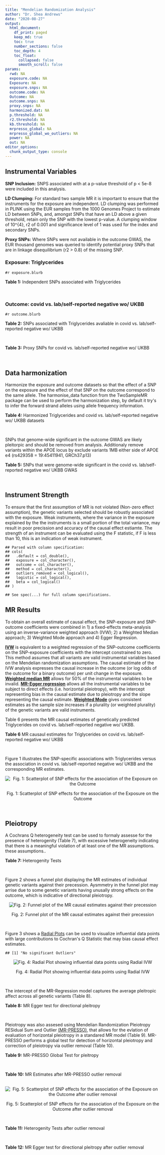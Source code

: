 ```yaml
---
title: "Mendelian Randomization Analysis"
author: "Dr. Shea Andrews"
date: "2020-08-27"
output:
  html_document:
    df_print: paged
    keep_md: true
    toc: true
    number_sections: false
    toc_depth: 4
    toc_float:
      collapsed: false
      smooth_scroll: false
params:
  rwd: NA
  exposure.code: NA
  Exposure: NA
  exposure.snps: NA
  outcome.code: NA
  Outcome: NA
  outcome.snps: NA
  proxy.snps: NA
  harmonized.dat: NA
  p.threshold: NA
  r2.threshold: NA
  kb.threshold: NA
  mrpresso_global: NA
  mrpresso_global_wo_outliers: NA
  power: NA
  out: NA
editor_options:
  chunk_output_type: console
---
```







## Instrumental Variables
**SNP Inclusion:** SNPS associated with at a p-value threshold of p < 5e-8 were included in this analysis.
<br>

**LD Clumping:** For standard two sample MR it is important to ensure that the instruments for the exposure are independent. LD clumping was performed in PLINK using the EUR samples from the 1000 Genomes Project to estimate LD between SNPs, and, amongst SNPs that have an LD above a given threshold, retain only the SNP with the lowest p-value. A clumping window of 10^{4}, r2 of 0.001 and significance level of 1 was used for the index and secondary SNPs.
<br>

**Proxy SNPs:** Where SNPs were not available in the outcome GWAS, the EUR thousand genomes was queried to identify potential proxy SNPs that are in linkage disequilibrium (r2 > 0.8) of the missing SNP.
<br>

### Exposure: Triglycerides
`#r exposure.blurb`
<br>

**Table 1:** Independent SNPs associated with Triglycerides
<div data-pagedtable="false">
  <script data-pagedtable-source type="application/json">
{"columns":[{"label":["SNP"],"name":[1],"type":["chr"],"align":["left"]},{"label":["CHROM"],"name":[2],"type":["dbl"],"align":["right"]},{"label":["POS"],"name":[3],"type":["dbl"],"align":["right"]},{"label":["REF"],"name":[4],"type":["chr"],"align":["left"]},{"label":["ALT"],"name":[5],"type":["chr"],"align":["left"]},{"label":["AF"],"name":[6],"type":["dbl"],"align":["right"]},{"label":["BETA"],"name":[7],"type":["dbl"],"align":["right"]},{"label":["SE"],"name":[8],"type":["dbl"],"align":["right"]},{"label":["Z"],"name":[9],"type":["dbl"],"align":["right"]},{"label":["P"],"name":[10],"type":["dbl"],"align":["right"]},{"label":["N"],"name":[11],"type":["dbl"],"align":["right"]},{"label":["TRAIT"],"name":[12],"type":["chr"],"align":["left"]}],"data":[{"1":"rs12748152","2":"1","3":"27138393","4":"C","5":"T","6":"0.0683714","7":"0.0372","8":"0.0059","9":"6.305085","10":"1.100e-09","11":"177761.5","12":"Triglycerides"},{"1":"rs17513135","2":"1","3":"40035686","4":"C","5":"T","6":"0.2500000","7":"0.0220","8":"0.0039","9":"5.641026","10":"1.633e-08","11":"174742.0","12":"Triglycerides"},{"1":"rs4587594","2":"1","3":"63133930","4":"G","5":"A","6":"0.3032340","7":"-0.0694","8":"0.0035","9":"-19.828600","10":"3.503e-82","11":"177772.0","12":"Triglycerides"},{"1":"rs1321257","2":"1","3":"230305312","4":"G","5":"A","6":"0.6400070","7":"-0.0402","8":"0.0034","9":"-11.823500","10":"5.986e-31","11":"177757.9","12":"Triglycerides"},{"1":"rs676210","2":"2","3":"21231524","4":"G","5":"A","6":"0.2314110","7":"-0.0733","8":"0.0039","9":"-18.794900","10":"3.284e-71","11":"177782.0","12":"Triglycerides"},{"1":"rs1260326","2":"2","3":"27730940","4":"T","5":"C","6":"0.6136610","7":"-0.1148","8":"0.0034","9":"-33.764700","10":"2.290e-239","11":"177765.0","12":"Triglycerides"},{"1":"rs13389219","2":"2","3":"165528876","4":"C","5":"T","6":"0.4034550","7":"-0.0271","8":"0.0034","9":"-7.970590","10":"2.598e-15","11":"177782.9","12":"Triglycerides"},{"1":"rs2972146","2":"2","3":"227100698","4":"G","5":"T","6":"0.6309740","7":"0.0281","8":"0.0034","9":"8.264706","10":"2.974e-15","11":"174703.9","12":"Triglycerides"},{"1":"rs10440120","2":"3","3":"12486964","4":"C","5":"A","6":"0.1655080","7":"-0.0306","8":"0.0044","9":"-6.954550","10":"5.343e-11","11":"174886.1","12":"Triglycerides"},{"1":"rs645040","2":"3","3":"135926622","4":"G","5":"T","6":"0.8208850","7":"0.0293","8":"0.0040","9":"7.325000","10":"1.830e-12","11":"177779.0","12":"Triglycerides"},{"1":"rs6831256","2":"4","3":"3473139","4":"A","5":"G","6":"0.3971880","7":"0.0258","8":"0.0035","9":"7.371429","10":"1.602e-12","11":"177494.9","12":"Triglycerides"},{"1":"rs442177","2":"4","3":"88030261","4":"G","5":"T","6":"0.5364790","7":"0.0309","8":"0.0033","9":"9.363636","10":"1.316e-18","11":"177798.0","12":"Triglycerides"},{"1":"rs9686661","2":"5","3":"55861786","4":"C","5":"T","6":"0.1487860","7":"0.0379","8":"0.0044","9":"8.613636","10":"2.541e-16","11":"177050.0","12":"Triglycerides"},{"1":"rs6882076","2":"5","3":"156390297","4":"T","5":"C","6":"0.6327160","7":"0.0286","8":"0.0035","9":"8.171429","10":"1.513e-15","11":"177778.0","12":"Triglycerides"},{"1":"rs2239520","2":"6","3":"31088922","4":"G","5":"A","6":"0.3906190","7":"-0.0236","8":"0.0037","9":"-6.378380","10":"4.144e-10","11":"151047.0","12":"Triglycerides"},{"1":"rs2247056","2":"6","3":"31265490","4":"T","5":"C","6":"0.7218780","7":"0.0378","8":"0.0039","9":"9.692308","10":"3.861e-21","11":"174062.0","12":"Triglycerides"},{"1":"rs998584","2":"6","3":"43757896","4":"C","5":"A","6":"0.4905450","7":"0.0293","8":"0.0037","9":"7.918919","10":"3.424e-15","11":"174573.0","12":"Triglycerides"},{"1":"rs719726","2":"6","3":"127414801","4":"C","5":"T","6":"0.5999630","7":"0.0199","8":"0.0035","9":"5.685714","10":"2.486e-08","11":"168319.0","12":"Triglycerides"},{"1":"rs634869","2":"6","3":"139831757","4":"T","5":"C","6":"0.5747460","7":"-0.0272","8":"0.0033","9":"-8.242420","10":"1.776e-14","11":"177755.0","12":"Triglycerides"},{"1":"rs2665357","2":"6","3":"160848167","4":"A","5":"C","6":"0.5193360","7":"0.0212","8":"0.0033","9":"6.424242","10":"8.327e-10","11":"172850.0","12":"Triglycerides"},{"1":"rs4719841","2":"7","3":"25997536","4":"A","5":"G","6":"0.4108890","7":"0.0232","8":"0.0034","9":"6.823529","10":"8.864e-11","11":"177774.9","12":"Triglycerides"},{"1":"rs11974409","2":"7","3":"72989390","4":"A","5":"G","6":"0.1816990","7":"-0.0899","8":"0.0042","9":"-21.404800","10":"1.360e-100","11":"177786.0","12":"Triglycerides"},{"1":"rs38855","2":"7","3":"116358044","4":"A","5":"G","6":"0.4712940","7":"-0.0187","8":"0.0033","9":"-5.666670","10":"2.109e-08","11":"177825.0","12":"Triglycerides"},{"1":"rs287621","2":"7","3":"130435181","4":"T","5":"C","6":"0.7140010","7":"-0.0222","8":"0.0037","9":"-6.000000","10":"7.671e-09","11":"177813.0","12":"Triglycerides"},{"1":"rs6995541","2":"8","3":"10671260","4":"A","5":"G","6":"0.2336240","7":"0.0265","8":"0.0037","9":"7.162162","10":"1.343e-12","11":"177486.0","12":"Triglycerides"},{"1":"rs12676857","2":"8","3":"18266572","4":"T","5":"C","6":"0.1436090","7":"0.0332","8":"0.0046","9":"7.217391","10":"7.291e-12","11":"177732.0","12":"Triglycerides"},{"1":"rs12678919","2":"8","3":"19844222","4":"A","5":"G","6":"0.0681239","7":"-0.1702","8":"0.0056","9":"-30.392900","10":"1.820e-199","11":"177749.9","12":"Triglycerides"},{"1":"rs4738684","2":"8","3":"59393273","4":"A","5":"G","6":"0.6075010","7":"-0.0205","8":"0.0035","9":"-5.857140","10":"8.819e-09","11":"177790.0","12":"Triglycerides"},{"1":"rs2954022","2":"8","3":"126482621","4":"C","5":"A","6":"0.5114630","7":"-0.0780","8":"0.0033","9":"-23.636400","10":"2.230e-113","11":"177750.0","12":"Triglycerides"},{"1":"rs1832007","2":"10","3":"5254847","4":"A","5":"G","6":"0.1247280","7":"-0.0327","8":"0.0047","9":"-6.957450","10":"1.718e-12","11":"177504.0","12":"Triglycerides"},{"1":"rs10761762","2":"10","3":"65184717","4":"T","5":"C","6":"0.4990900","7":"-0.0270","8":"0.0033","9":"-8.181820","10":"1.061e-17","11":"177823.0","12":"Triglycerides"},{"1":"rs2068888","2":"10","3":"94839642","4":"G","5":"A","6":"0.4735120","7":"-0.0241","8":"0.0034","9":"-7.088240","10":"1.682e-11","11":"177712.0","12":"Triglycerides"},{"1":"rs2250802","2":"10","3":"113921354","4":"G","5":"A","6":"0.7334790","7":"0.0230","8":"0.0037","9":"6.216216","10":"1.210e-10","11":"174733.9","12":"Triglycerides"},{"1":"rs10501321","2":"11","3":"47294626","4":"T","5":"C","6":"0.3212210","7":"-0.0216","8":"0.0035","9":"-6.171430","10":"1.412e-08","11":"177680.0","12":"Triglycerides"},{"1":"rs174535","2":"11","3":"61551356","4":"T","5":"C","6":"0.3609590","7":"0.0470","8":"0.0034","9":"13.823529","10":"1.733e-41","11":"177772.9","12":"Triglycerides"},{"1":"rs11820504","2":"11","3":"116529442","4":"T","5":"C","6":"0.1807930","7":"0.0604","8":"0.0044","9":"13.727273","10":"1.095e-39","11":"172813.0","12":"Triglycerides"},{"1":"rs10790162","2":"11","3":"116639104","4":"A","5":"G","6":"0.9306210","7":"-0.2305","8":"0.0065","9":"-35.461500","10":"1.100e-249","11":"177771.1","12":"Triglycerides"},{"1":"rs11613352","2":"12","3":"57792580","4":"C","5":"T","6":"0.2251730","7":"-0.0280","8":"0.0039","9":"-7.179490","10":"9.397e-14","11":"177799.0","12":"Triglycerides"},{"1":"rs11057408","2":"12","3":"124464836","4":"G","5":"T","6":"0.3253360","7":"-0.0258","8":"0.0035","9":"-7.371430","10":"2.049e-12","11":"174454.0","12":"Triglycerides"},{"1":"rs16948098","2":"15","3":"44219607","4":"G","5":"A","6":"0.0370102","7":"0.0800","8":"0.0089","9":"8.988764","10":"4.838e-17","11":"163328.2","12":"Triglycerides"},{"1":"rs2043085","2":"15","3":"58680954","4":"T","5":"C","6":"0.6610970","7":"-0.0327","8":"0.0034","9":"-9.617650","10":"7.809e-20","11":"176147.0","12":"Triglycerides"},{"1":"rs588136","2":"15","3":"58730498","4":"C","5":"T","6":"0.7867110","7":"-0.0495","8":"0.0041","9":"-12.073200","10":"3.365e-30","11":"176173.0","12":"Triglycerides"},{"1":"rs3198697","2":"16","3":"15129940","4":"C","5":"T","6":"0.3839030","7":"-0.0198","8":"0.0034","9":"-5.823530","10":"2.207e-08","11":"175934.1","12":"Triglycerides"},{"1":"rs749671","2":"16","3":"31088347","4":"G","5":"A","6":"0.3477070","7":"-0.0211","8":"0.0034","9":"-6.205880","10":"6.106e-10","11":"176205.1","12":"Triglycerides"},{"1":"rs1800775","2":"16","3":"56995236","4":"C","5":"A","6":"0.5121820","7":"-0.0396","8":"0.0035","9":"-11.314300","10":"1.332e-26","11":"172715.0","12":"Triglycerides"},{"1":"rs8077889","2":"17","3":"41878166","4":"A","5":"C","6":"0.1884530","7":"0.0252","8":"0.0042","9":"6.000000","10":"9.879e-09","11":"176194.0","12":"Triglycerides"},{"1":"rs7248104","2":"19","3":"7224431","4":"G","5":"A","6":"0.4124030","7":"-0.0222","8":"0.0034","9":"-6.529410","10":"5.045e-10","11":"176083.0","12":"Triglycerides"},{"1":"rs10401969","2":"19","3":"19407718","4":"T","5":"C","6":"0.0710134","7":"-0.1210","8":"0.0065","9":"-18.615400","10":"9.702e-70","11":"176172.7","12":"Triglycerides"},{"1":"rs731839","2":"19","3":"33899065","4":"G","5":"A","6":"0.6709000","7":"-0.0224","8":"0.0036","9":"-6.222220","10":"2.651e-09","11":"176161.1","12":"Triglycerides"},{"1":"rs439401","2":"19","3":"45414451","4":"T","5":"C","6":"0.6390100","7":"0.0659","8":"0.0038","9":"17.342105","10":"1.423e-66","11":"152584.0","12":"Triglycerides"},{"1":"rs3760627","2":"19","3":"45457180","4":"T","5":"C","6":"0.4941460","7":"0.0189","8":"0.0034","9":"5.558824","10":"5.293e-09","11":"176200.9","12":"Triglycerides"},{"1":"rs6029143","2":"20","3":"39118662","4":"C","5":"T","6":"0.0446137","7":"-0.0388","8":"0.0071","9":"-5.464790","10":"4.933e-08","11":"176256.9","12":"Triglycerides"},{"1":"rs4810479","2":"20","3":"44545048","4":"C","5":"T","6":"0.7471790","7":"-0.0474","8":"0.0038","9":"-12.473700","10":"2.067e-34","11":"176191.9","12":"Triglycerides"},{"1":"rs3761445","2":"22","3":"38595411","4":"G","5":"A","6":"0.6132420","7":"0.0232","8":"0.0034","9":"6.823529","10":"8.062e-12","11":"175846.1","12":"Triglycerides"}],"options":{"columns":{"min":{},"max":[10]},"rows":{"min":[10],"max":[10]},"pages":{}}}
  </script>
</div>
<br>

### Outcome: covid vs. lab/self-reported negative wo/ UKBB
`#r outcome.blurb`
<br>

**Table 2:** SNPs associated with Triglycerides avaliable in covid vs. lab/self-reported negative wo/ UKBB
<div data-pagedtable="false">
  <script data-pagedtable-source type="application/json">
{"columns":[{"label":["SNP"],"name":[1],"type":["chr"],"align":["left"]},{"label":["CHROM"],"name":[2],"type":["dbl"],"align":["right"]},{"label":["POS"],"name":[3],"type":["dbl"],"align":["right"]},{"label":["REF"],"name":[4],"type":["chr"],"align":["left"]},{"label":["ALT"],"name":[5],"type":["chr"],"align":["left"]},{"label":["AF"],"name":[6],"type":["dbl"],"align":["right"]},{"label":["BETA"],"name":[7],"type":["dbl"],"align":["right"]},{"label":["SE"],"name":[8],"type":["dbl"],"align":["right"]},{"label":["Z"],"name":[9],"type":["dbl"],"align":["right"]},{"label":["P"],"name":[10],"type":["dbl"],"align":["right"]},{"label":["N"],"name":[11],"type":["dbl"],"align":["right"]},{"label":["TRAIT"],"name":[12],"type":["chr"],"align":["left"]}],"data":[{"1":"rs12748152","2":"1","3":"27138393","4":"C","5":"T","6":"0.0683714","7":"0.0767640","8":"0.067279","9":"1.14098010","10":"0.25390","11":"6","12":"covid_vs._lab/self-reported_negative__woUKBB"},{"1":"rs17513135","2":"1","3":"40035686","4":"C","5":"T","6":"0.2500000","7":"0.0078308","8":"0.097785","9":"0.08008181","10":"0.93620","11":"4","12":"covid_vs._lab/self-reported_negative__woUKBB"},{"1":"rs4587594","2":"1","3":"63133930","4":"G","5":"A","6":"0.3032340","7":"-0.0667240","8":"0.044773","9":"-1.49027316","10":"0.13620","11":"6","12":"covid_vs._lab/self-reported_negative__woUKBB"},{"1":"rs1321257","2":"1","3":"230305312","4":"G","5":"A","6":"0.6400070","7":"-0.0474740","8":"0.042978","9":"-1.10461166","10":"0.26930","11":"6","12":"covid_vs._lab/self-reported_negative__woUKBB"},{"1":"rs676210","2":"2","3":"21231524","4":"G","5":"A","6":"0.2314110","7":"0.0341300","8":"0.048535","9":"0.70320387","10":"0.48190","11":"6","12":"covid_vs._lab/self-reported_negative__woUKBB"},{"1":"rs1260326","2":"2","3":"27730940","4":"T","5":"C","6":"0.6136610","7":"-0.0698630","8":"0.043797","9":"-1.59515492","10":"0.11070","11":"6","12":"covid_vs._lab/self-reported_negative__woUKBB"},{"1":"rs13389219","2":"2","3":"165528876","4":"C","5":"T","6":"0.4034550","7":"-0.0276720","8":"0.042690","9":"-0.64820801","10":"0.51690","11":"6","12":"covid_vs._lab/self-reported_negative__woUKBB"},{"1":"rs2972146","2":"2","3":"227100698","4":"G","5":"T","6":"0.6309740","7":"0.0668900","8":"0.043787","9":"1.52762235","10":"0.12660","11":"6","12":"covid_vs._lab/self-reported_negative__woUKBB"},{"1":"rs10440120","2":"3","3":"12486964","4":"C","5":"A","6":"0.1655080","7":"0.0762890","8":"0.059532","9":"1.28147887","10":"0.20000","11":"5","12":"covid_vs._lab/self-reported_negative__woUKBB"},{"1":"rs645040","2":"3","3":"135926622","4":"G","5":"T","6":"0.8208850","7":"0.0066746","8":"0.050485","9":"0.13220957","10":"0.89480","11":"6","12":"covid_vs._lab/self-reported_negative__woUKBB"},{"1":"rs6831256","2":"4","3":"3473139","4":"A","5":"G","6":"0.3971880","7":"-0.0407030","8":"0.042926","9":"-0.94821320","10":"0.34300","11":"6","12":"covid_vs._lab/self-reported_negative__woUKBB"},{"1":"rs442177","2":"4","3":"88030261","4":"G","5":"T","6":"0.5364790","7":"0.0226330","8":"0.042063","9":"0.53807384","10":"0.59050","11":"6","12":"covid_vs._lab/self-reported_negative__woUKBB"},{"1":"rs9686661","2":"5","3":"55861786","4":"C","5":"T","6":"0.1487860","7":"-0.0409710","8":"0.054389","9":"-0.75329570","10":"0.45130","11":"6","12":"covid_vs._lab/self-reported_negative__woUKBB"},{"1":"rs6882076","2":"5","3":"156390297","4":"T","5":"C","6":"0.6327160","7":"0.0424640","8":"0.043999","9":"0.96511284","10":"0.33450","11":"6","12":"covid_vs._lab/self-reported_negative__woUKBB"},{"1":"rs2239520","2":"6","3":"31088922","4":"G","5":"A","6":"0.3906190","7":"-0.0329420","8":"0.043781","9":"-0.75242685","10":"0.45180","11":"6","12":"covid_vs._lab/self-reported_negative__woUKBB"},{"1":"rs2247056","2":"6","3":"31265490","4":"T","5":"C","6":"0.7218780","7":"0.0316230","8":"0.048802","9":"0.64798574","10":"0.51700","11":"6","12":"covid_vs._lab/self-reported_negative__woUKBB"},{"1":"rs998584","2":"6","3":"43757896","4":"C","5":"A","6":"0.4905450","7":"-0.0047607","8":"0.042077","9":"-0.11314257","10":"0.90990","11":"6","12":"covid_vs._lab/self-reported_negative__woUKBB"},{"1":"rs719726","2":"6","3":"127414801","4":"C","5":"T","6":"0.5999630","7":"0.0043266","8":"0.043213","9":"0.10012265","10":"0.92020","11":"6","12":"covid_vs._lab/self-reported_negative__woUKBB"},{"1":"rs634869","2":"6","3":"139831757","4":"T","5":"C","6":"0.5747460","7":"-0.0056514","8":"0.046109","9":"-0.12256609","10":"0.90250","11":"4","12":"covid_vs._lab/self-reported_negative__woUKBB"},{"1":"rs2665357","2":"6","3":"160848167","4":"A","5":"C","6":"0.5193360","7":"-0.0203270","8":"0.042059","9":"-0.48329727","10":"0.62890","11":"6","12":"covid_vs._lab/self-reported_negative__woUKBB"},{"1":"rs4719841","2":"7","3":"25997536","4":"A","5":"G","6":"0.4108890","7":"-0.0023085","8":"0.043054","9":"-0.05361871","10":"0.95720","11":"6","12":"covid_vs._lab/self-reported_negative__woUKBB"},{"1":"rs11974409","2":"7","3":"72989390","4":"A","5":"G","6":"0.1816990","7":"-0.0506180","8":"0.054250","9":"-0.93305069","10":"0.35080","11":"6","12":"covid_vs._lab/self-reported_negative__woUKBB"},{"1":"rs38855","2":"7","3":"116358044","4":"A","5":"G","6":"0.4712940","7":"-0.0691370","8":"0.045706","9":"-1.51264604","10":"0.13040","11":"4","12":"covid_vs._lab/self-reported_negative__woUKBB"},{"1":"rs287621","2":"7","3":"130435181","4":"T","5":"C","6":"0.7140010","7":"-0.0718780","8":"0.049519","9":"-1.45152366","10":"0.14660","11":"6","12":"covid_vs._lab/self-reported_negative__woUKBB"},{"1":"rs6995541","2":"8","3":"10671260","4":"A","5":"G","6":"0.2336240","7":"-0.0600870","8":"0.047807","9":"-1.25686615","10":"0.20880","11":"5","12":"covid_vs._lab/self-reported_negative__woUKBB"},{"1":"rs12676857","2":"8","3":"18266572","4":"T","5":"C","6":"0.1436090","7":"0.0198450","8":"0.060925","9":"0.32572835","10":"0.74460","11":"6","12":"covid_vs._lab/self-reported_negative__woUKBB"},{"1":"rs12678919","2":"8","3":"19844222","4":"A","5":"G","6":"0.0681239","7":"0.1149500","8":"0.075539","9":"1.52173050","10":"0.12810","11":"5","12":"covid_vs._lab/self-reported_negative__woUKBB"},{"1":"rs4738684","2":"8","3":"59393273","4":"A","5":"G","6":"0.6075010","7":"0.0200050","8":"0.114040","9":"0.17542090","10":"0.86070","11":"2","12":"covid_vs._lab/self-reported_negative__woUKBB"},{"1":"rs2954022","2":"8","3":"126482621","4":"C","5":"A","6":"0.5114630","7":"0.1308400","8":"0.085418","9":"1.53176146","10":"0.12560","11":"4","12":"covid_vs._lab/self-reported_negative__woUKBB"},{"1":"rs1832007","2":"10","3":"5254847","4":"A","5":"G","6":"0.1247280","7":"0.0142420","8":"0.055990","9":"0.25436685","10":"0.79920","11":"6","12":"covid_vs._lab/self-reported_negative__woUKBB"},{"1":"rs10761762","2":"10","3":"65184717","4":"T","5":"C","6":"0.4990900","7":"0.0789560","8":"0.042086","9":"1.87606330","10":"0.06065","11":"6","12":"covid_vs._lab/self-reported_negative__woUKBB"},{"1":"rs2068888","2":"10","3":"94839642","4":"G","5":"A","6":"0.4735120","7":"0.0255310","8":"0.045081","9":"0.56633615","10":"0.57120","11":"5","12":"covid_vs._lab/self-reported_negative__woUKBB"},{"1":"rs2250802","2":"10","3":"113921354","4":"G","5":"A","6":"0.7334790","7":"0.0483690","8":"0.083799","9":"0.57720259","10":"0.56380","11":"5","12":"covid_vs._lab/self-reported_negative__woUKBB"},{"1":"rs10501321","2":"11","3":"47294626","4":"T","5":"C","6":"0.3212210","7":"-0.0402790","8":"0.044035","9":"-0.91470421","10":"0.36030","11":"6","12":"covid_vs._lab/self-reported_negative__woUKBB"},{"1":"rs174535","2":"11","3":"61551356","4":"T","5":"C","6":"0.3609590","7":"0.0781390","8":"0.044094","9":"1.77210051","10":"0.07638","11":"6","12":"covid_vs._lab/self-reported_negative__woUKBB"},{"1":"rs11820504","2":"11","3":"116529442","4":"T","5":"C","6":"0.1807930","7":"-0.0165040","8":"0.056528","9":"-0.29196151","10":"0.77030","11":"6","12":"covid_vs._lab/self-reported_negative__woUKBB"},{"1":"rs10790162","2":"11","3":"116639104","4":"A","5":"G","6":"0.9306210","7":"-0.0282860","8":"0.078081","9":"-0.36226483","10":"0.71720","11":"6","12":"covid_vs._lab/self-reported_negative__woUKBB"},{"1":"rs11613352","2":"12","3":"57792580","4":"C","5":"T","6":"0.2251730","7":"-0.0181460","8":"0.046861","9":"-0.38723032","10":"0.69860","11":"6","12":"covid_vs._lab/self-reported_negative__woUKBB"},{"1":"rs11057408","2":"12","3":"124464836","4":"G","5":"T","6":"0.3253360","7":"-0.0826380","8":"0.045509","9":"-1.81586060","10":"0.06939","11":"6","12":"covid_vs._lab/self-reported_negative__woUKBB"},{"1":"rs16948098","2":"15","3":"44219607","4":"G","5":"A","6":"0.0370102","7":"0.0929420","8":"0.105610","9":"0.88004924","10":"0.37890","11":"6","12":"covid_vs._lab/self-reported_negative__woUKBB"},{"1":"rs2043085","2":"15","3":"58680954","4":"T","5":"C","6":"0.6610970","7":"0.0037642","8":"0.042671","9":"0.08821448","10":"0.92970","11":"6","12":"covid_vs._lab/self-reported_negative__woUKBB"},{"1":"rs588136","2":"15","3":"58730498","4":"C","5":"T","6":"0.7867110","7":"-0.0484190","8":"0.052636","9":"-0.91988373","10":"0.35760","11":"6","12":"covid_vs._lab/self-reported_negative__woUKBB"},{"1":"rs3198697","2":"16","3":"15129940","4":"C","5":"T","6":"0.3839030","7":"-0.0607370","8":"0.042211","9":"-1.43889034","10":"0.15020","11":"6","12":"covid_vs._lab/self-reported_negative__woUKBB"},{"1":"rs749671","2":"16","3":"31088347","4":"G","5":"A","6":"0.3477070","7":"0.0511260","8":"0.043481","9":"1.17582392","10":"0.23970","11":"6","12":"covid_vs._lab/self-reported_negative__woUKBB"},{"1":"rs1800775","2":"16","3":"56995236","4":"C","5":"A","6":"0.5121820","7":"-0.0495390","8":"0.041908","9":"-1.18208934","10":"0.23720","11":"6","12":"covid_vs._lab/self-reported_negative__woUKBB"},{"1":"rs8077889","2":"17","3":"41878166","4":"A","5":"C","6":"0.1884530","7":"0.0430260","8":"0.054197","9":"0.79388158","10":"0.42730","11":"6","12":"covid_vs._lab/self-reported_negative__woUKBB"},{"1":"rs7248104","2":"19","3":"7224431","4":"G","5":"A","6":"0.4124030","7":"0.0725530","8":"0.075552","9":"0.96030548","10":"0.33690","11":"5","12":"covid_vs._lab/self-reported_negative__woUKBB"},{"1":"rs10401969","2":"19","3":"19407718","4":"T","5":"C","6":"0.0710134","7":"-0.0662530","8":"0.078943","9":"-0.83925111","10":"0.40130","11":"6","12":"covid_vs._lab/self-reported_negative__woUKBB"},{"1":"rs731839","2":"19","3":"33899065","4":"G","5":"A","6":"0.6709000","7":"-0.0280360","8":"0.044841","9":"-0.62523137","10":"0.53180","11":"6","12":"covid_vs._lab/self-reported_negative__woUKBB"},{"1":"rs439401","2":"19","3":"45414451","4":"T","5":"C","6":"0.6390100","7":"0.0737750","8":"0.043175","9":"1.70874349","10":"0.08750","11":"6","12":"covid_vs._lab/self-reported_negative__woUKBB"},{"1":"rs3760627","2":"19","3":"45457180","4":"T","5":"C","6":"0.4941460","7":"-0.0464250","8":"0.043288","9":"-1.07246812","10":"0.28350","11":"5","12":"covid_vs._lab/self-reported_negative__woUKBB"},{"1":"rs6029143","2":"20","3":"39118662","4":"C","5":"T","6":"0.0446137","7":"-0.0736340","8":"0.084944","9":"-0.86685346","10":"0.38600","11":"5","12":"covid_vs._lab/self-reported_negative__woUKBB"},{"1":"rs4810479","2":"20","3":"44545048","4":"C","5":"T","6":"0.7471790","7":"0.0910760","8":"0.047470","9":"1.91860122","10":"0.05504","11":"6","12":"covid_vs._lab/self-reported_negative__woUKBB"},{"1":"rs3761445","2":"22","3":"38595411","4":"G","5":"A","6":"0.6132420","7":"0.0212760","8":"0.043270","9":"0.49170326","10":"0.62290","11":"6","12":"covid_vs._lab/self-reported_negative__woUKBB"}],"options":{"columns":{"min":{},"max":[10]},"rows":{"min":[10],"max":[10]},"pages":{}}}
  </script>
</div>
<br>

**Table 3:** Proxy SNPs for covid vs. lab/self-reported negative wo/ UKBB
<div data-pagedtable="false">
  <script data-pagedtable-source type="application/json">
{"columns":[{"label":["proxy.outcome"],"name":[1],"type":["lgl"],"align":["right"]},{"label":["target_snp"],"name":[2],"type":["lgl"],"align":["right"]},{"label":["proxy_snp"],"name":[3],"type":["lgl"],"align":["right"]},{"label":["ld.r2"],"name":[4],"type":["lgl"],"align":["right"]},{"label":["Dprime"],"name":[5],"type":["lgl"],"align":["right"]},{"label":["ref.proxy"],"name":[6],"type":["lgl"],"align":["right"]},{"label":["alt.proxy"],"name":[7],"type":["lgl"],"align":["right"]},{"label":["CHROM"],"name":[8],"type":["lgl"],"align":["right"]},{"label":["POS"],"name":[9],"type":["lgl"],"align":["right"]},{"label":["ALT.proxy"],"name":[10],"type":["lgl"],"align":["right"]},{"label":["REF.proxy"],"name":[11],"type":["lgl"],"align":["right"]},{"label":["AF"],"name":[12],"type":["lgl"],"align":["right"]},{"label":["BETA"],"name":[13],"type":["lgl"],"align":["right"]},{"label":["SE"],"name":[14],"type":["lgl"],"align":["right"]},{"label":["P"],"name":[15],"type":["lgl"],"align":["right"]},{"label":["N"],"name":[16],"type":["lgl"],"align":["right"]},{"label":["ref"],"name":[17],"type":["lgl"],"align":["right"]},{"label":["alt"],"name":[18],"type":["lgl"],"align":["right"]},{"label":["ALT"],"name":[19],"type":["lgl"],"align":["right"]},{"label":["REF"],"name":[20],"type":["lgl"],"align":["right"]},{"label":["PHASE"],"name":[21],"type":["lgl"],"align":["right"]}],"data":[{"1":"NA","2":"NA","3":"NA","4":"NA","5":"NA","6":"NA","7":"NA","8":"NA","9":"NA","10":"NA","11":"NA","12":"NA","13":"NA","14":"NA","15":"NA","16":"NA","17":"NA","18":"NA","19":"NA","20":"NA","21":"NA"}],"options":{"columns":{"min":{},"max":[10]},"rows":{"min":[10],"max":[10]},"pages":{}}}
  </script>
</div>
<br>

## Data harmonization
Harmonize the exposure and outcome datasets so that the effect of a SNP on the exposure and the effect of that SNP on the outcome correspond to the same allele. The harmonise_data function from the TwoSampleMR package can be used to perform the harmonization step, by default it try's to infer the forward strand alleles using allele frequency information.
<br>

**Table 4:** Harmonized Triglycerides and covid vs. lab/self-reported negative wo/ UKBB datasets
<div data-pagedtable="false">
  <script data-pagedtable-source type="application/json">
{"columns":[{"label":["SNP"],"name":[1],"type":["chr"],"align":["left"]},{"label":["effect_allele.exposure"],"name":[2],"type":["chr"],"align":["left"]},{"label":["other_allele.exposure"],"name":[3],"type":["chr"],"align":["left"]},{"label":["effect_allele.outcome"],"name":[4],"type":["chr"],"align":["left"]},{"label":["other_allele.outcome"],"name":[5],"type":["chr"],"align":["left"]},{"label":["beta.exposure"],"name":[6],"type":["dbl"],"align":["right"]},{"label":["beta.outcome"],"name":[7],"type":["dbl"],"align":["right"]},{"label":["eaf.exposure"],"name":[8],"type":["dbl"],"align":["right"]},{"label":["eaf.outcome"],"name":[9],"type":["dbl"],"align":["right"]},{"label":["remove"],"name":[10],"type":["lgl"],"align":["right"]},{"label":["palindromic"],"name":[11],"type":["lgl"],"align":["right"]},{"label":["ambiguous"],"name":[12],"type":["lgl"],"align":["right"]},{"label":["id.outcome"],"name":[13],"type":["chr"],"align":["left"]},{"label":["chr.outcome"],"name":[14],"type":["dbl"],"align":["right"]},{"label":["pos.outcome"],"name":[15],"type":["dbl"],"align":["right"]},{"label":["se.outcome"],"name":[16],"type":["dbl"],"align":["right"]},{"label":["z.outcome"],"name":[17],"type":["dbl"],"align":["right"]},{"label":["pval.outcome"],"name":[18],"type":["dbl"],"align":["right"]},{"label":["samplesize.outcome"],"name":[19],"type":["dbl"],"align":["right"]},{"label":["outcome"],"name":[20],"type":["chr"],"align":["left"]},{"label":["mr_keep.outcome"],"name":[21],"type":["lgl"],"align":["right"]},{"label":["pval_origin.outcome"],"name":[22],"type":["chr"],"align":["left"]},{"label":["chr.exposure"],"name":[23],"type":["dbl"],"align":["right"]},{"label":["pos.exposure"],"name":[24],"type":["dbl"],"align":["right"]},{"label":["se.exposure"],"name":[25],"type":["dbl"],"align":["right"]},{"label":["z.exposure"],"name":[26],"type":["dbl"],"align":["right"]},{"label":["pval.exposure"],"name":[27],"type":["dbl"],"align":["right"]},{"label":["samplesize.exposure"],"name":[28],"type":["dbl"],"align":["right"]},{"label":["exposure"],"name":[29],"type":["chr"],"align":["left"]},{"label":["mr_keep.exposure"],"name":[30],"type":["lgl"],"align":["right"]},{"label":["pval_origin.exposure"],"name":[31],"type":["chr"],"align":["left"]},{"label":["id.exposure"],"name":[32],"type":["chr"],"align":["left"]},{"label":["action"],"name":[33],"type":["dbl"],"align":["right"]},{"label":["mr_keep"],"name":[34],"type":["lgl"],"align":["right"]},{"label":["pt"],"name":[35],"type":["dbl"],"align":["right"]},{"label":["pleitropy_keep"],"name":[36],"type":["lgl"],"align":["right"]},{"label":["mrpresso_RSSobs"],"name":[37],"type":["lgl"],"align":["right"]},{"label":["mrpresso_pval"],"name":[38],"type":["lgl"],"align":["right"]},{"label":["mrpresso_keep"],"name":[39],"type":["lgl"],"align":["right"]}],"data":[{"1":"rs10401969","2":"C","3":"T","4":"C","5":"T","6":"-0.1210","7":"-0.0662530","8":"0.0710134","9":"0.0710134","10":"FALSE","11":"FALSE","12":"FALSE","13":"QwrCtM","14":"19","15":"19407718","16":"0.078943","17":"-0.83925111","18":"0.40130","19":"6","20":"covidhgi2020anaC1v2woUKBB","21":"TRUE","22":"reported","23":"19","24":"19407718","25":"0.0065","26":"-18.615400","27":"9.702e-70","28":"176172.7","29":"Willer2013tg","30":"TRUE","31":"reported","32":"S7KQ6O","33":"2","34":"TRUE","35":"5e-08","36":"TRUE","37":"NA","38":"NA","39":"TRUE"},{"1":"rs10440120","2":"A","3":"C","4":"A","5":"C","6":"-0.0306","7":"0.0762890","8":"0.1655080","9":"0.1655080","10":"FALSE","11":"FALSE","12":"FALSE","13":"QwrCtM","14":"3","15":"12486964","16":"0.059532","17":"1.28147887","18":"0.20000","19":"5","20":"covidhgi2020anaC1v2woUKBB","21":"TRUE","22":"reported","23":"3","24":"12486964","25":"0.0044","26":"-6.954550","27":"5.343e-11","28":"174886.1","29":"Willer2013tg","30":"TRUE","31":"reported","32":"S7KQ6O","33":"2","34":"TRUE","35":"5e-08","36":"TRUE","37":"NA","38":"NA","39":"TRUE"},{"1":"rs10501321","2":"C","3":"T","4":"C","5":"T","6":"-0.0216","7":"-0.0402790","8":"0.3212210","9":"0.3212210","10":"FALSE","11":"FALSE","12":"FALSE","13":"QwrCtM","14":"11","15":"47294626","16":"0.044035","17":"-0.91470421","18":"0.36030","19":"6","20":"covidhgi2020anaC1v2woUKBB","21":"TRUE","22":"reported","23":"11","24":"47294626","25":"0.0035","26":"-6.171430","27":"1.412e-08","28":"177680.0","29":"Willer2013tg","30":"TRUE","31":"reported","32":"S7KQ6O","33":"2","34":"TRUE","35":"5e-08","36":"TRUE","37":"NA","38":"NA","39":"TRUE"},{"1":"rs10761762","2":"C","3":"T","4":"C","5":"T","6":"-0.0270","7":"0.0789560","8":"0.4990900","9":"0.4990900","10":"FALSE","11":"FALSE","12":"FALSE","13":"QwrCtM","14":"10","15":"65184717","16":"0.042086","17":"1.87606330","18":"0.06065","19":"6","20":"covidhgi2020anaC1v2woUKBB","21":"TRUE","22":"reported","23":"10","24":"65184717","25":"0.0033","26":"-8.181820","27":"1.061e-17","28":"177823.0","29":"Willer2013tg","30":"TRUE","31":"reported","32":"S7KQ6O","33":"2","34":"TRUE","35":"5e-08","36":"TRUE","37":"NA","38":"NA","39":"TRUE"},{"1":"rs10790162","2":"G","3":"A","4":"G","5":"A","6":"-0.2305","7":"-0.0282860","8":"0.9306210","9":"0.9306210","10":"FALSE","11":"FALSE","12":"FALSE","13":"QwrCtM","14":"11","15":"116639104","16":"0.078081","17":"-0.36226483","18":"0.71720","19":"6","20":"covidhgi2020anaC1v2woUKBB","21":"TRUE","22":"reported","23":"11","24":"116639104","25":"0.0065","26":"-35.461500","27":"1.000e-200","28":"177771.1","29":"Willer2013tg","30":"TRUE","31":"reported","32":"S7KQ6O","33":"2","34":"TRUE","35":"5e-08","36":"TRUE","37":"NA","38":"NA","39":"TRUE"},{"1":"rs11057408","2":"T","3":"G","4":"T","5":"G","6":"-0.0258","7":"-0.0826380","8":"0.3253360","9":"0.3253360","10":"FALSE","11":"FALSE","12":"FALSE","13":"QwrCtM","14":"12","15":"124464836","16":"0.045509","17":"-1.81586060","18":"0.06939","19":"6","20":"covidhgi2020anaC1v2woUKBB","21":"TRUE","22":"reported","23":"12","24":"124464836","25":"0.0035","26":"-7.371430","27":"2.049e-12","28":"174454.0","29":"Willer2013tg","30":"TRUE","31":"reported","32":"S7KQ6O","33":"2","34":"TRUE","35":"5e-08","36":"TRUE","37":"NA","38":"NA","39":"TRUE"},{"1":"rs11613352","2":"T","3":"C","4":"T","5":"C","6":"-0.0280","7":"-0.0181460","8":"0.2251730","9":"0.2251730","10":"FALSE","11":"FALSE","12":"FALSE","13":"QwrCtM","14":"12","15":"57792580","16":"0.046861","17":"-0.38723032","18":"0.69860","19":"6","20":"covidhgi2020anaC1v2woUKBB","21":"TRUE","22":"reported","23":"12","24":"57792580","25":"0.0039","26":"-7.179490","27":"9.397e-14","28":"177799.0","29":"Willer2013tg","30":"TRUE","31":"reported","32":"S7KQ6O","33":"2","34":"TRUE","35":"5e-08","36":"TRUE","37":"NA","38":"NA","39":"TRUE"},{"1":"rs11820504","2":"C","3":"T","4":"C","5":"T","6":"0.0604","7":"-0.0165040","8":"0.1807930","9":"0.1807930","10":"FALSE","11":"FALSE","12":"FALSE","13":"QwrCtM","14":"11","15":"116529442","16":"0.056528","17":"-0.29196151","18":"0.77030","19":"6","20":"covidhgi2020anaC1v2woUKBB","21":"TRUE","22":"reported","23":"11","24":"116529442","25":"0.0044","26":"13.727273","27":"1.095e-39","28":"172813.0","29":"Willer2013tg","30":"TRUE","31":"reported","32":"S7KQ6O","33":"2","34":"TRUE","35":"5e-08","36":"TRUE","37":"NA","38":"NA","39":"TRUE"},{"1":"rs11974409","2":"G","3":"A","4":"G","5":"A","6":"-0.0899","7":"-0.0506180","8":"0.1816990","9":"0.1816990","10":"FALSE","11":"FALSE","12":"FALSE","13":"QwrCtM","14":"7","15":"72989390","16":"0.054250","17":"-0.93305069","18":"0.35080","19":"6","20":"covidhgi2020anaC1v2woUKBB","21":"TRUE","22":"reported","23":"7","24":"72989390","25":"0.0042","26":"-21.404800","27":"1.360e-100","28":"177786.0","29":"Willer2013tg","30":"TRUE","31":"reported","32":"S7KQ6O","33":"2","34":"TRUE","35":"5e-08","36":"TRUE","37":"NA","38":"NA","39":"TRUE"},{"1":"rs1260326","2":"C","3":"T","4":"C","5":"T","6":"-0.1148","7":"-0.0698630","8":"0.6136610","9":"0.6136610","10":"FALSE","11":"FALSE","12":"FALSE","13":"QwrCtM","14":"2","15":"27730940","16":"0.043797","17":"-1.59515492","18":"0.11070","19":"6","20":"covidhgi2020anaC1v2woUKBB","21":"TRUE","22":"reported","23":"2","24":"27730940","25":"0.0034","26":"-33.764700","27":"1.000e-200","28":"177765.0","29":"Willer2013tg","30":"TRUE","31":"reported","32":"S7KQ6O","33":"2","34":"TRUE","35":"5e-08","36":"TRUE","37":"NA","38":"NA","39":"TRUE"},{"1":"rs12676857","2":"C","3":"T","4":"C","5":"T","6":"0.0332","7":"0.0198450","8":"0.1436090","9":"0.1436090","10":"FALSE","11":"FALSE","12":"FALSE","13":"QwrCtM","14":"8","15":"18266572","16":"0.060925","17":"0.32572835","18":"0.74460","19":"6","20":"covidhgi2020anaC1v2woUKBB","21":"TRUE","22":"reported","23":"8","24":"18266572","25":"0.0046","26":"7.217391","27":"7.291e-12","28":"177732.0","29":"Willer2013tg","30":"TRUE","31":"reported","32":"S7KQ6O","33":"2","34":"TRUE","35":"5e-08","36":"TRUE","37":"NA","38":"NA","39":"TRUE"},{"1":"rs12678919","2":"G","3":"A","4":"G","5":"A","6":"-0.1702","7":"0.1149500","8":"0.0681239","9":"0.0681239","10":"FALSE","11":"FALSE","12":"FALSE","13":"QwrCtM","14":"8","15":"19844222","16":"0.075539","17":"1.52173050","18":"0.12810","19":"5","20":"covidhgi2020anaC1v2woUKBB","21":"TRUE","22":"reported","23":"8","24":"19844222","25":"0.0056","26":"-30.392900","27":"1.820e-199","28":"177749.9","29":"Willer2013tg","30":"TRUE","31":"reported","32":"S7KQ6O","33":"2","34":"TRUE","35":"5e-08","36":"TRUE","37":"NA","38":"NA","39":"TRUE"},{"1":"rs12748152","2":"T","3":"C","4":"T","5":"C","6":"0.0372","7":"0.0767640","8":"0.0683714","9":"0.0683714","10":"FALSE","11":"FALSE","12":"FALSE","13":"QwrCtM","14":"1","15":"27138393","16":"0.067279","17":"1.14098010","18":"0.25390","19":"6","20":"covidhgi2020anaC1v2woUKBB","21":"TRUE","22":"reported","23":"1","24":"27138393","25":"0.0059","26":"6.305085","27":"1.100e-09","28":"177761.5","29":"Willer2013tg","30":"TRUE","31":"reported","32":"S7KQ6O","33":"2","34":"TRUE","35":"5e-08","36":"TRUE","37":"NA","38":"NA","39":"TRUE"},{"1":"rs1321257","2":"A","3":"G","4":"A","5":"G","6":"-0.0402","7":"-0.0474740","8":"0.6400070","9":"0.6400070","10":"FALSE","11":"FALSE","12":"FALSE","13":"QwrCtM","14":"1","15":"230305312","16":"0.042978","17":"-1.10461166","18":"0.26930","19":"6","20":"covidhgi2020anaC1v2woUKBB","21":"TRUE","22":"reported","23":"1","24":"230305312","25":"0.0034","26":"-11.823500","27":"5.986e-31","28":"177757.9","29":"Willer2013tg","30":"TRUE","31":"reported","32":"S7KQ6O","33":"2","34":"TRUE","35":"5e-08","36":"TRUE","37":"NA","38":"NA","39":"TRUE"},{"1":"rs13389219","2":"T","3":"C","4":"T","5":"C","6":"-0.0271","7":"-0.0276720","8":"0.4034550","9":"0.4034550","10":"FALSE","11":"FALSE","12":"FALSE","13":"QwrCtM","14":"2","15":"165528876","16":"0.042690","17":"-0.64820801","18":"0.51690","19":"6","20":"covidhgi2020anaC1v2woUKBB","21":"TRUE","22":"reported","23":"2","24":"165528876","25":"0.0034","26":"-7.970590","27":"2.598e-15","28":"177782.9","29":"Willer2013tg","30":"TRUE","31":"reported","32":"S7KQ6O","33":"2","34":"TRUE","35":"5e-08","36":"TRUE","37":"NA","38":"NA","39":"TRUE"},{"1":"rs16948098","2":"A","3":"G","4":"A","5":"G","6":"0.0800","7":"0.0929420","8":"0.0370102","9":"0.0370102","10":"FALSE","11":"FALSE","12":"FALSE","13":"QwrCtM","14":"15","15":"44219607","16":"0.105610","17":"0.88004924","18":"0.37890","19":"6","20":"covidhgi2020anaC1v2woUKBB","21":"TRUE","22":"reported","23":"15","24":"44219607","25":"0.0089","26":"8.988764","27":"4.838e-17","28":"163328.2","29":"Willer2013tg","30":"TRUE","31":"reported","32":"S7KQ6O","33":"2","34":"TRUE","35":"5e-08","36":"TRUE","37":"NA","38":"NA","39":"TRUE"},{"1":"rs174535","2":"C","3":"T","4":"C","5":"T","6":"0.0470","7":"0.0781390","8":"0.3609590","9":"0.3609590","10":"FALSE","11":"FALSE","12":"FALSE","13":"QwrCtM","14":"11","15":"61551356","16":"0.044094","17":"1.77210051","18":"0.07638","19":"6","20":"covidhgi2020anaC1v2woUKBB","21":"TRUE","22":"reported","23":"11","24":"61551356","25":"0.0034","26":"13.823529","27":"1.733e-41","28":"177772.9","29":"Willer2013tg","30":"TRUE","31":"reported","32":"S7KQ6O","33":"2","34":"TRUE","35":"5e-08","36":"TRUE","37":"NA","38":"NA","39":"TRUE"},{"1":"rs17513135","2":"T","3":"C","4":"T","5":"C","6":"0.0220","7":"0.0078308","8":"0.2500000","9":"0.2500000","10":"FALSE","11":"FALSE","12":"FALSE","13":"QwrCtM","14":"1","15":"40035686","16":"0.097785","17":"0.08008181","18":"0.93620","19":"4","20":"covidhgi2020anaC1v2woUKBB","21":"TRUE","22":"reported","23":"1","24":"40035686","25":"0.0039","26":"5.641026","27":"1.633e-08","28":"174742.0","29":"Willer2013tg","30":"TRUE","31":"reported","32":"S7KQ6O","33":"2","34":"TRUE","35":"5e-08","36":"TRUE","37":"NA","38":"NA","39":"TRUE"},{"1":"rs1800775","2":"A","3":"C","4":"A","5":"C","6":"-0.0396","7":"-0.0495390","8":"0.5121820","9":"0.5121820","10":"FALSE","11":"FALSE","12":"FALSE","13":"QwrCtM","14":"16","15":"56995236","16":"0.041908","17":"-1.18208934","18":"0.23720","19":"6","20":"covidhgi2020anaC1v2woUKBB","21":"TRUE","22":"reported","23":"16","24":"56995236","25":"0.0035","26":"-11.314300","27":"1.332e-26","28":"172715.0","29":"Willer2013tg","30":"TRUE","31":"reported","32":"S7KQ6O","33":"2","34":"TRUE","35":"5e-08","36":"TRUE","37":"NA","38":"NA","39":"TRUE"},{"1":"rs1832007","2":"G","3":"A","4":"G","5":"A","6":"-0.0327","7":"0.0142420","8":"0.1247280","9":"0.1247280","10":"FALSE","11":"FALSE","12":"FALSE","13":"QwrCtM","14":"10","15":"5254847","16":"0.055990","17":"0.25436685","18":"0.79920","19":"6","20":"covidhgi2020anaC1v2woUKBB","21":"TRUE","22":"reported","23":"10","24":"5254847","25":"0.0047","26":"-6.957450","27":"1.718e-12","28":"177504.0","29":"Willer2013tg","30":"TRUE","31":"reported","32":"S7KQ6O","33":"2","34":"TRUE","35":"5e-08","36":"TRUE","37":"NA","38":"NA","39":"TRUE"},{"1":"rs2043085","2":"C","3":"T","4":"C","5":"T","6":"-0.0327","7":"0.0037642","8":"0.6610970","9":"0.6610970","10":"FALSE","11":"FALSE","12":"FALSE","13":"QwrCtM","14":"15","15":"58680954","16":"0.042671","17":"0.08821448","18":"0.92970","19":"6","20":"covidhgi2020anaC1v2woUKBB","21":"TRUE","22":"reported","23":"15","24":"58680954","25":"0.0034","26":"-9.617650","27":"7.809e-20","28":"176147.0","29":"Willer2013tg","30":"TRUE","31":"reported","32":"S7KQ6O","33":"2","34":"TRUE","35":"5e-08","36":"TRUE","37":"NA","38":"NA","39":"TRUE"},{"1":"rs2068888","2":"A","3":"G","4":"A","5":"G","6":"-0.0241","7":"0.0255310","8":"0.4735120","9":"0.4735120","10":"FALSE","11":"FALSE","12":"FALSE","13":"QwrCtM","14":"10","15":"94839642","16":"0.045081","17":"0.56633615","18":"0.57120","19":"5","20":"covidhgi2020anaC1v2woUKBB","21":"TRUE","22":"reported","23":"10","24":"94839642","25":"0.0034","26":"-7.088240","27":"1.682e-11","28":"177712.0","29":"Willer2013tg","30":"TRUE","31":"reported","32":"S7KQ6O","33":"2","34":"TRUE","35":"5e-08","36":"TRUE","37":"NA","38":"NA","39":"TRUE"},{"1":"rs2239520","2":"A","3":"G","4":"A","5":"G","6":"-0.0236","7":"-0.0329420","8":"0.3906190","9":"0.3906190","10":"FALSE","11":"FALSE","12":"FALSE","13":"QwrCtM","14":"6","15":"31088922","16":"0.043781","17":"-0.75242685","18":"0.45180","19":"6","20":"covidhgi2020anaC1v2woUKBB","21":"TRUE","22":"reported","23":"6","24":"31088922","25":"0.0037","26":"-6.378380","27":"4.144e-10","28":"151047.0","29":"Willer2013tg","30":"TRUE","31":"reported","32":"S7KQ6O","33":"2","34":"TRUE","35":"5e-08","36":"TRUE","37":"NA","38":"NA","39":"TRUE"},{"1":"rs2247056","2":"C","3":"T","4":"C","5":"T","6":"0.0378","7":"0.0316230","8":"0.7218780","9":"0.7218780","10":"FALSE","11":"FALSE","12":"FALSE","13":"QwrCtM","14":"6","15":"31265490","16":"0.048802","17":"0.64798574","18":"0.51700","19":"6","20":"covidhgi2020anaC1v2woUKBB","21":"TRUE","22":"reported","23":"6","24":"31265490","25":"0.0039","26":"9.692308","27":"3.861e-21","28":"174062.0","29":"Willer2013tg","30":"TRUE","31":"reported","32":"S7KQ6O","33":"2","34":"TRUE","35":"5e-08","36":"TRUE","37":"NA","38":"NA","39":"TRUE"},{"1":"rs2250802","2":"A","3":"G","4":"A","5":"G","6":"0.0230","7":"0.0483690","8":"0.7334790","9":"0.7334790","10":"FALSE","11":"FALSE","12":"FALSE","13":"QwrCtM","14":"10","15":"113921354","16":"0.083799","17":"0.57720259","18":"0.56380","19":"5","20":"covidhgi2020anaC1v2woUKBB","21":"TRUE","22":"reported","23":"10","24":"113921354","25":"0.0037","26":"6.216216","27":"1.210e-10","28":"174733.9","29":"Willer2013tg","30":"TRUE","31":"reported","32":"S7KQ6O","33":"2","34":"TRUE","35":"5e-08","36":"TRUE","37":"NA","38":"NA","39":"TRUE"},{"1":"rs2665357","2":"C","3":"A","4":"C","5":"A","6":"0.0212","7":"-0.0203270","8":"0.5193360","9":"0.5193360","10":"FALSE","11":"FALSE","12":"FALSE","13":"QwrCtM","14":"6","15":"160848167","16":"0.042059","17":"-0.48329727","18":"0.62890","19":"6","20":"covidhgi2020anaC1v2woUKBB","21":"TRUE","22":"reported","23":"6","24":"160848167","25":"0.0033","26":"6.424242","27":"8.327e-10","28":"172850.0","29":"Willer2013tg","30":"TRUE","31":"reported","32":"S7KQ6O","33":"2","34":"TRUE","35":"5e-08","36":"TRUE","37":"NA","38":"NA","39":"TRUE"},{"1":"rs287621","2":"C","3":"T","4":"C","5":"T","6":"-0.0222","7":"-0.0718780","8":"0.7140010","9":"0.7140010","10":"FALSE","11":"FALSE","12":"FALSE","13":"QwrCtM","14":"7","15":"130435181","16":"0.049519","17":"-1.45152366","18":"0.14660","19":"6","20":"covidhgi2020anaC1v2woUKBB","21":"TRUE","22":"reported","23":"7","24":"130435181","25":"0.0037","26":"-6.000000","27":"7.671e-09","28":"177813.0","29":"Willer2013tg","30":"TRUE","31":"reported","32":"S7KQ6O","33":"2","34":"TRUE","35":"5e-08","36":"TRUE","37":"NA","38":"NA","39":"TRUE"},{"1":"rs2954022","2":"A","3":"C","4":"A","5":"C","6":"-0.0780","7":"0.1308400","8":"0.5114630","9":"0.5114630","10":"FALSE","11":"FALSE","12":"FALSE","13":"QwrCtM","14":"8","15":"126482621","16":"0.085418","17":"1.53176146","18":"0.12560","19":"4","20":"covidhgi2020anaC1v2woUKBB","21":"TRUE","22":"reported","23":"8","24":"126482621","25":"0.0033","26":"-23.636400","27":"2.230e-113","28":"177750.0","29":"Willer2013tg","30":"TRUE","31":"reported","32":"S7KQ6O","33":"2","34":"TRUE","35":"5e-08","36":"TRUE","37":"NA","38":"NA","39":"TRUE"},{"1":"rs2972146","2":"T","3":"G","4":"T","5":"G","6":"0.0281","7":"0.0668900","8":"0.6309740","9":"0.6309740","10":"FALSE","11":"FALSE","12":"FALSE","13":"QwrCtM","14":"2","15":"227100698","16":"0.043787","17":"1.52762235","18":"0.12660","19":"6","20":"covidhgi2020anaC1v2woUKBB","21":"TRUE","22":"reported","23":"2","24":"227100698","25":"0.0034","26":"8.264706","27":"2.974e-15","28":"174703.9","29":"Willer2013tg","30":"TRUE","31":"reported","32":"S7KQ6O","33":"2","34":"TRUE","35":"5e-08","36":"TRUE","37":"NA","38":"NA","39":"TRUE"},{"1":"rs3198697","2":"T","3":"C","4":"T","5":"C","6":"-0.0198","7":"-0.0607370","8":"0.3839030","9":"0.3839030","10":"FALSE","11":"FALSE","12":"FALSE","13":"QwrCtM","14":"16","15":"15129940","16":"0.042211","17":"-1.43889034","18":"0.15020","19":"6","20":"covidhgi2020anaC1v2woUKBB","21":"TRUE","22":"reported","23":"16","24":"15129940","25":"0.0034","26":"-5.823530","27":"2.207e-08","28":"175934.1","29":"Willer2013tg","30":"TRUE","31":"reported","32":"S7KQ6O","33":"2","34":"TRUE","35":"5e-08","36":"TRUE","37":"NA","38":"NA","39":"TRUE"},{"1":"rs3760627","2":"C","3":"T","4":"C","5":"T","6":"0.0189","7":"-0.0464250","8":"0.4941460","9":"0.4941460","10":"FALSE","11":"FALSE","12":"FALSE","13":"QwrCtM","14":"19","15":"45457180","16":"0.043288","17":"-1.07246812","18":"0.28350","19":"5","20":"covidhgi2020anaC1v2woUKBB","21":"TRUE","22":"reported","23":"19","24":"45457180","25":"0.0034","26":"5.558824","27":"5.293e-09","28":"176200.9","29":"Willer2013tg","30":"TRUE","31":"reported","32":"S7KQ6O","33":"2","34":"TRUE","35":"5e-08","36":"TRUE","37":"NA","38":"NA","39":"TRUE"},{"1":"rs3761445","2":"A","3":"G","4":"A","5":"G","6":"0.0232","7":"0.0212760","8":"0.6132420","9":"0.6132420","10":"FALSE","11":"FALSE","12":"FALSE","13":"QwrCtM","14":"22","15":"38595411","16":"0.043270","17":"0.49170326","18":"0.62290","19":"6","20":"covidhgi2020anaC1v2woUKBB","21":"TRUE","22":"reported","23":"22","24":"38595411","25":"0.0034","26":"6.823529","27":"8.062e-12","28":"175846.1","29":"Willer2013tg","30":"TRUE","31":"reported","32":"S7KQ6O","33":"2","34":"TRUE","35":"5e-08","36":"TRUE","37":"NA","38":"NA","39":"TRUE"},{"1":"rs38855","2":"G","3":"A","4":"G","5":"A","6":"-0.0187","7":"-0.0691370","8":"0.4712940","9":"0.4712940","10":"FALSE","11":"FALSE","12":"FALSE","13":"QwrCtM","14":"7","15":"116358044","16":"0.045706","17":"-1.51264604","18":"0.13040","19":"4","20":"covidhgi2020anaC1v2woUKBB","21":"TRUE","22":"reported","23":"7","24":"116358044","25":"0.0033","26":"-5.666670","27":"2.109e-08","28":"177825.0","29":"Willer2013tg","30":"TRUE","31":"reported","32":"S7KQ6O","33":"2","34":"TRUE","35":"5e-08","36":"TRUE","37":"NA","38":"NA","39":"TRUE"},{"1":"rs439401","2":"C","3":"T","4":"C","5":"T","6":"0.0659","7":"0.0737750","8":"0.6390100","9":"0.6390100","10":"FALSE","11":"FALSE","12":"FALSE","13":"QwrCtM","14":"19","15":"45414451","16":"0.043175","17":"1.70874349","18":"0.08750","19":"6","20":"covidhgi2020anaC1v2woUKBB","21":"TRUE","22":"reported","23":"19","24":"45414451","25":"0.0038","26":"17.342105","27":"1.423e-66","28":"152584.0","29":"Willer2013tg","30":"TRUE","31":"reported","32":"S7KQ6O","33":"2","34":"TRUE","35":"5e-08","36":"TRUE","37":"NA","38":"NA","39":"TRUE"},{"1":"rs442177","2":"T","3":"G","4":"T","5":"G","6":"0.0309","7":"0.0226330","8":"0.5364790","9":"0.5364790","10":"FALSE","11":"FALSE","12":"FALSE","13":"QwrCtM","14":"4","15":"88030261","16":"0.042063","17":"0.53807384","18":"0.59050","19":"6","20":"covidhgi2020anaC1v2woUKBB","21":"TRUE","22":"reported","23":"4","24":"88030261","25":"0.0033","26":"9.363636","27":"1.316e-18","28":"177798.0","29":"Willer2013tg","30":"TRUE","31":"reported","32":"S7KQ6O","33":"2","34":"TRUE","35":"5e-08","36":"TRUE","37":"NA","38":"NA","39":"TRUE"},{"1":"rs4587594","2":"A","3":"G","4":"A","5":"G","6":"-0.0694","7":"-0.0667240","8":"0.3032340","9":"0.3032340","10":"FALSE","11":"FALSE","12":"FALSE","13":"QwrCtM","14":"1","15":"63133930","16":"0.044773","17":"-1.49027316","18":"0.13620","19":"6","20":"covidhgi2020anaC1v2woUKBB","21":"TRUE","22":"reported","23":"1","24":"63133930","25":"0.0035","26":"-19.828600","27":"3.503e-82","28":"177772.0","29":"Willer2013tg","30":"TRUE","31":"reported","32":"S7KQ6O","33":"2","34":"TRUE","35":"5e-08","36":"TRUE","37":"NA","38":"NA","39":"TRUE"},{"1":"rs4719841","2":"G","3":"A","4":"G","5":"A","6":"0.0232","7":"-0.0023085","8":"0.4108890","9":"0.4108890","10":"FALSE","11":"FALSE","12":"FALSE","13":"QwrCtM","14":"7","15":"25997536","16":"0.043054","17":"-0.05361871","18":"0.95720","19":"6","20":"covidhgi2020anaC1v2woUKBB","21":"TRUE","22":"reported","23":"7","24":"25997536","25":"0.0034","26":"6.823529","27":"8.864e-11","28":"177774.9","29":"Willer2013tg","30":"TRUE","31":"reported","32":"S7KQ6O","33":"2","34":"TRUE","35":"5e-08","36":"TRUE","37":"NA","38":"NA","39":"TRUE"},{"1":"rs4738684","2":"G","3":"A","4":"G","5":"A","6":"-0.0205","7":"0.0200050","8":"0.6075010","9":"0.6075010","10":"FALSE","11":"FALSE","12":"FALSE","13":"QwrCtM","14":"8","15":"59393273","16":"0.114040","17":"0.17542090","18":"0.86070","19":"2","20":"covidhgi2020anaC1v2woUKBB","21":"TRUE","22":"reported","23":"8","24":"59393273","25":"0.0035","26":"-5.857140","27":"8.819e-09","28":"177790.0","29":"Willer2013tg","30":"TRUE","31":"reported","32":"S7KQ6O","33":"2","34":"TRUE","35":"5e-08","36":"TRUE","37":"NA","38":"NA","39":"TRUE"},{"1":"rs4810479","2":"T","3":"C","4":"T","5":"C","6":"-0.0474","7":"0.0910760","8":"0.7471790","9":"0.7471790","10":"FALSE","11":"FALSE","12":"FALSE","13":"QwrCtM","14":"20","15":"44545048","16":"0.047470","17":"1.91860122","18":"0.05504","19":"6","20":"covidhgi2020anaC1v2woUKBB","21":"TRUE","22":"reported","23":"20","24":"44545048","25":"0.0038","26":"-12.473700","27":"2.067e-34","28":"176191.9","29":"Willer2013tg","30":"TRUE","31":"reported","32":"S7KQ6O","33":"2","34":"TRUE","35":"5e-08","36":"TRUE","37":"NA","38":"NA","39":"TRUE"},{"1":"rs588136","2":"T","3":"C","4":"T","5":"C","6":"-0.0495","7":"-0.0484190","8":"0.7867110","9":"0.7867110","10":"FALSE","11":"FALSE","12":"FALSE","13":"QwrCtM","14":"15","15":"58730498","16":"0.052636","17":"-0.91988373","18":"0.35760","19":"6","20":"covidhgi2020anaC1v2woUKBB","21":"TRUE","22":"reported","23":"15","24":"58730498","25":"0.0041","26":"-12.073200","27":"3.365e-30","28":"176173.0","29":"Willer2013tg","30":"TRUE","31":"reported","32":"S7KQ6O","33":"2","34":"TRUE","35":"5e-08","36":"TRUE","37":"NA","38":"NA","39":"TRUE"},{"1":"rs6029143","2":"T","3":"C","4":"T","5":"C","6":"-0.0388","7":"-0.0736340","8":"0.0446137","9":"0.0446137","10":"FALSE","11":"FALSE","12":"FALSE","13":"QwrCtM","14":"20","15":"39118662","16":"0.084944","17":"-0.86685346","18":"0.38600","19":"5","20":"covidhgi2020anaC1v2woUKBB","21":"TRUE","22":"reported","23":"20","24":"39118662","25":"0.0071","26":"-5.464790","27":"4.933e-08","28":"176256.9","29":"Willer2013tg","30":"TRUE","31":"reported","32":"S7KQ6O","33":"2","34":"TRUE","35":"5e-08","36":"TRUE","37":"NA","38":"NA","39":"TRUE"},{"1":"rs634869","2":"C","3":"T","4":"C","5":"T","6":"-0.0272","7":"-0.0056514","8":"0.5747460","9":"0.5747460","10":"FALSE","11":"FALSE","12":"FALSE","13":"QwrCtM","14":"6","15":"139831757","16":"0.046109","17":"-0.12256609","18":"0.90250","19":"4","20":"covidhgi2020anaC1v2woUKBB","21":"TRUE","22":"reported","23":"6","24":"139831757","25":"0.0033","26":"-8.242420","27":"1.776e-14","28":"177755.0","29":"Willer2013tg","30":"TRUE","31":"reported","32":"S7KQ6O","33":"2","34":"TRUE","35":"5e-08","36":"TRUE","37":"NA","38":"NA","39":"TRUE"},{"1":"rs645040","2":"T","3":"G","4":"T","5":"G","6":"0.0293","7":"0.0066746","8":"0.8208850","9":"0.8208850","10":"FALSE","11":"FALSE","12":"FALSE","13":"QwrCtM","14":"3","15":"135926622","16":"0.050485","17":"0.13220957","18":"0.89480","19":"6","20":"covidhgi2020anaC1v2woUKBB","21":"TRUE","22":"reported","23":"3","24":"135926622","25":"0.0040","26":"7.325000","27":"1.830e-12","28":"177779.0","29":"Willer2013tg","30":"TRUE","31":"reported","32":"S7KQ6O","33":"2","34":"TRUE","35":"5e-08","36":"TRUE","37":"NA","38":"NA","39":"TRUE"},{"1":"rs676210","2":"A","3":"G","4":"A","5":"G","6":"-0.0733","7":"0.0341300","8":"0.2314110","9":"0.2314110","10":"FALSE","11":"FALSE","12":"FALSE","13":"QwrCtM","14":"2","15":"21231524","16":"0.048535","17":"0.70320387","18":"0.48190","19":"6","20":"covidhgi2020anaC1v2woUKBB","21":"TRUE","22":"reported","23":"2","24":"21231524","25":"0.0039","26":"-18.794900","27":"3.284e-71","28":"177782.0","29":"Willer2013tg","30":"TRUE","31":"reported","32":"S7KQ6O","33":"2","34":"TRUE","35":"5e-08","36":"TRUE","37":"NA","38":"NA","39":"TRUE"},{"1":"rs6831256","2":"G","3":"A","4":"G","5":"A","6":"0.0258","7":"-0.0407030","8":"0.3971880","9":"0.3971880","10":"FALSE","11":"FALSE","12":"FALSE","13":"QwrCtM","14":"4","15":"3473139","16":"0.042926","17":"-0.94821320","18":"0.34300","19":"6","20":"covidhgi2020anaC1v2woUKBB","21":"TRUE","22":"reported","23":"4","24":"3473139","25":"0.0035","26":"7.371429","27":"1.602e-12","28":"177494.9","29":"Willer2013tg","30":"TRUE","31":"reported","32":"S7KQ6O","33":"2","34":"TRUE","35":"5e-08","36":"TRUE","37":"NA","38":"NA","39":"TRUE"},{"1":"rs6882076","2":"C","3":"T","4":"C","5":"T","6":"0.0286","7":"0.0424640","8":"0.6327160","9":"0.6327160","10":"FALSE","11":"FALSE","12":"FALSE","13":"QwrCtM","14":"5","15":"156390297","16":"0.043999","17":"0.96511284","18":"0.33450","19":"6","20":"covidhgi2020anaC1v2woUKBB","21":"TRUE","22":"reported","23":"5","24":"156390297","25":"0.0035","26":"8.171429","27":"1.513e-15","28":"177778.0","29":"Willer2013tg","30":"TRUE","31":"reported","32":"S7KQ6O","33":"2","34":"TRUE","35":"5e-08","36":"TRUE","37":"NA","38":"NA","39":"TRUE"},{"1":"rs6995541","2":"G","3":"A","4":"G","5":"A","6":"0.0265","7":"-0.0600870","8":"0.2336240","9":"0.2336240","10":"FALSE","11":"FALSE","12":"FALSE","13":"QwrCtM","14":"8","15":"10671260","16":"0.047807","17":"-1.25686615","18":"0.20880","19":"5","20":"covidhgi2020anaC1v2woUKBB","21":"TRUE","22":"reported","23":"8","24":"10671260","25":"0.0037","26":"7.162162","27":"1.343e-12","28":"177486.0","29":"Willer2013tg","30":"TRUE","31":"reported","32":"S7KQ6O","33":"2","34":"TRUE","35":"5e-08","36":"TRUE","37":"NA","38":"NA","39":"TRUE"},{"1":"rs719726","2":"T","3":"C","4":"T","5":"C","6":"0.0199","7":"0.0043266","8":"0.5999630","9":"0.5999630","10":"FALSE","11":"FALSE","12":"FALSE","13":"QwrCtM","14":"6","15":"127414801","16":"0.043213","17":"0.10012265","18":"0.92020","19":"6","20":"covidhgi2020anaC1v2woUKBB","21":"TRUE","22":"reported","23":"6","24":"127414801","25":"0.0035","26":"5.685714","27":"2.486e-08","28":"168319.0","29":"Willer2013tg","30":"TRUE","31":"reported","32":"S7KQ6O","33":"2","34":"TRUE","35":"5e-08","36":"TRUE","37":"NA","38":"NA","39":"TRUE"},{"1":"rs7248104","2":"A","3":"G","4":"A","5":"G","6":"-0.0222","7":"0.0725530","8":"0.4124030","9":"0.4124030","10":"FALSE","11":"FALSE","12":"FALSE","13":"QwrCtM","14":"19","15":"7224431","16":"0.075552","17":"0.96030548","18":"0.33690","19":"5","20":"covidhgi2020anaC1v2woUKBB","21":"TRUE","22":"reported","23":"19","24":"7224431","25":"0.0034","26":"-6.529410","27":"5.045e-10","28":"176083.0","29":"Willer2013tg","30":"TRUE","31":"reported","32":"S7KQ6O","33":"2","34":"TRUE","35":"5e-08","36":"TRUE","37":"NA","38":"NA","39":"TRUE"},{"1":"rs731839","2":"A","3":"G","4":"A","5":"G","6":"-0.0224","7":"-0.0280360","8":"0.6709000","9":"0.6709000","10":"FALSE","11":"FALSE","12":"FALSE","13":"QwrCtM","14":"19","15":"33899065","16":"0.044841","17":"-0.62523137","18":"0.53180","19":"6","20":"covidhgi2020anaC1v2woUKBB","21":"TRUE","22":"reported","23":"19","24":"33899065","25":"0.0036","26":"-6.222220","27":"2.651e-09","28":"176161.1","29":"Willer2013tg","30":"TRUE","31":"reported","32":"S7KQ6O","33":"2","34":"TRUE","35":"5e-08","36":"TRUE","37":"NA","38":"NA","39":"TRUE"},{"1":"rs749671","2":"A","3":"G","4":"A","5":"G","6":"-0.0211","7":"0.0511260","8":"0.3477070","9":"0.3477070","10":"FALSE","11":"FALSE","12":"FALSE","13":"QwrCtM","14":"16","15":"31088347","16":"0.043481","17":"1.17582392","18":"0.23970","19":"6","20":"covidhgi2020anaC1v2woUKBB","21":"TRUE","22":"reported","23":"16","24":"31088347","25":"0.0034","26":"-6.205880","27":"6.106e-10","28":"176205.1","29":"Willer2013tg","30":"TRUE","31":"reported","32":"S7KQ6O","33":"2","34":"TRUE","35":"5e-08","36":"TRUE","37":"NA","38":"NA","39":"TRUE"},{"1":"rs8077889","2":"C","3":"A","4":"C","5":"A","6":"0.0252","7":"0.0430260","8":"0.1884530","9":"0.1884530","10":"FALSE","11":"FALSE","12":"FALSE","13":"QwrCtM","14":"17","15":"41878166","16":"0.054197","17":"0.79388158","18":"0.42730","19":"6","20":"covidhgi2020anaC1v2woUKBB","21":"TRUE","22":"reported","23":"17","24":"41878166","25":"0.0042","26":"6.000000","27":"9.879e-09","28":"176194.0","29":"Willer2013tg","30":"TRUE","31":"reported","32":"S7KQ6O","33":"2","34":"TRUE","35":"5e-08","36":"TRUE","37":"NA","38":"NA","39":"TRUE"},{"1":"rs9686661","2":"T","3":"C","4":"T","5":"C","6":"0.0379","7":"-0.0409710","8":"0.1487860","9":"0.1487860","10":"FALSE","11":"FALSE","12":"FALSE","13":"QwrCtM","14":"5","15":"55861786","16":"0.054389","17":"-0.75329570","18":"0.45130","19":"6","20":"covidhgi2020anaC1v2woUKBB","21":"TRUE","22":"reported","23":"5","24":"55861786","25":"0.0044","26":"8.613636","27":"2.541e-16","28":"177050.0","29":"Willer2013tg","30":"TRUE","31":"reported","32":"S7KQ6O","33":"2","34":"TRUE","35":"5e-08","36":"TRUE","37":"NA","38":"NA","39":"TRUE"},{"1":"rs998584","2":"A","3":"C","4":"A","5":"C","6":"0.0293","7":"-0.0047607","8":"0.4905450","9":"0.4905450","10":"FALSE","11":"FALSE","12":"FALSE","13":"QwrCtM","14":"6","15":"43757896","16":"0.042077","17":"-0.11314257","18":"0.90990","19":"6","20":"covidhgi2020anaC1v2woUKBB","21":"TRUE","22":"reported","23":"6","24":"43757896","25":"0.0037","26":"7.918919","27":"3.424e-15","28":"174573.0","29":"Willer2013tg","30":"TRUE","31":"reported","32":"S7KQ6O","33":"2","34":"TRUE","35":"5e-08","36":"TRUE","37":"NA","38":"NA","39":"TRUE"}],"options":{"columns":{"min":{},"max":[10]},"rows":{"min":[10],"max":[10]},"pages":{}}}
  </script>
</div>
<br>

SNPs that genome-wide significant in the outcome GWAS are likely pleitorpic and should be removed from analysis. Additionaly remove variants within the APOE locus by exclude variants 1MB either side of APOE e4 (rs429358 = 19:45411941, GRCh37.p13)
<br>


**Table 5:** SNPs that were genome-wide significant in the covid vs. lab/self-reported negative wo/ UKBB GWAS
<div data-pagedtable="false">
  <script data-pagedtable-source type="application/json">
{"columns":[{"label":["SNP"],"name":[1],"type":["chr"],"align":["left"]},{"label":["chr.outcome"],"name":[2],"type":["dbl"],"align":["right"]},{"label":["pos.outcome"],"name":[3],"type":["dbl"],"align":["right"]},{"label":["pval.exposure"],"name":[4],"type":["dbl"],"align":["right"]},{"label":["pval.outcome"],"name":[5],"type":["dbl"],"align":["right"]}],"data":[],"options":{"columns":{"min":{},"max":[10]},"rows":{"min":[10],"max":[10]},"pages":{}}}
  </script>
</div>
<br>


## Instrument Strength
To ensure that the first assumption of MR is not violated (Non-zero effect assumption), the genetic variants selected should be robustly associated with the exposure. Weak instruments, where the variance in the exposure explained by the the instruments is a small portion of the total variance, may result in poor precission and accuracy of the causal effect estiamte. The strength of an instrument can be evaluated using the F statistic, if F is less than 10, this is an indication of weak instrument.


```
## Parsed with column specification:
## cols(
##   .default = col_double(),
##   exposure = col_character(),
##   outcome = col_character(),
##   method = col_character(),
##   outliers_removed = col_logical(),
##   logistic = col_logical(),
##   beta = col_logical()
## )
```

```
## See spec(...) for full column specifications.
```

<div data-pagedtable="false">
  <script data-pagedtable-source type="application/json">
{"columns":[{"label":["outliers_removed"],"name":[1],"type":["lgl"],"align":["right"]},{"label":["pve.exposure"],"name":[2],"type":["dbl"],"align":["right"]},{"label":["F"],"name":[3],"type":["dbl"],"align":["right"]},{"label":["Alpha"],"name":[4],"type":["dbl"],"align":["right"]},{"label":["NCP"],"name":[5],"type":["dbl"],"align":["right"]},{"label":["Power"],"name":[6],"type":["dbl"],"align":["right"]}],"data":[{"1":"FALSE","2":"0.04698739","3":"172.1278","4":"0.05","5":"7.887757","6":"0.8019354"}],"options":{"columns":{"min":{},"max":[10]},"rows":{"min":[10],"max":[10]},"pages":{}}}
  </script>
</div>

##  MR Results
To obtain an overall estimate of causal effect, the SNP-exposure and SNP-outcome coefficients were combined in 1) a fixed-effects meta-analysis using an inverse-variance weighted approach (IVW); 2) a Weighted Median approach; 3) Weighted Mode approach and 4) Egger Regression.


[**IVW**](https://doi.org/10.1002/gepi.21758) is equivalent to a weighted regression of the SNP-outcome coefficients on the SNP-exposure coefficients with the intercept constrained to zero. This method assumes that all variants are valid instrumental variables based on the Mendelian randomization assumptions. The causal estimate of the IVW analysis expresses the causal increase in the outcome (or log odds of the outcome for a binary outcome) per unit change in the exposure. [**Weighted median MR**](https://doi.org/10.1002/gepi.21965) allows for 50% of the instrumental variables to be invalid. [**MR-Egger regression**](https://doi.org/10.1093/ije/dyw220) allows all the instrumental variables to be subject to direct effects (i.e. horizontal pleiotropy), with the intercept representing bias in the causal estimate due to pleiotropy and the slope representing the causal estimate. [**Weighted Mode**](https://doi.org/10.1093/ije/dyx102) gives consistent estimates as the sample size increases if a plurality (or weighted plurality) of the genetic variants are valid instruments.
<br>



Table 6 presents the MR causal estimates of genetically predicted Triglycerides on covid vs. lab/self-reported negative wo/ UKBB.
<br>

**Table 6** MR causaul estimates for Triglycerides on covid vs. lab/self-reported negative wo/ UKBB
<div data-pagedtable="false">
  <script data-pagedtable-source type="application/json">
{"columns":[{"label":["id.exposure"],"name":[1],"type":["chr"],"align":["left"]},{"label":["id.outcome"],"name":[2],"type":["chr"],"align":["left"]},{"label":["outcome"],"name":[3],"type":["fctr"],"align":["left"]},{"label":["exposure"],"name":[4],"type":["fctr"],"align":["left"]},{"label":["method"],"name":[5],"type":["fctr"],"align":["left"]},{"label":["nsnp"],"name":[6],"type":["int"],"align":["right"]},{"label":["b"],"name":[7],"type":["dbl"],"align":["right"]},{"label":["se"],"name":[8],"type":["dbl"],"align":["right"]},{"label":["pval"],"name":[9],"type":["dbl"],"align":["right"]}],"data":[{"1":"S7KQ6O","2":"QwrCtM","3":"covidhgi2020anaC1v2woUKBB","4":"Willer2013tg","5":"Inverse variance weighted (fixed effects)","6":"54","7":"0.2733846","8":"0.1393659","9":"0.04980531"},{"1":"S7KQ6O","2":"QwrCtM","3":"covidhgi2020anaC1v2woUKBB","4":"Willer2013tg","5":"Weighted median","6":"54","7":"0.5325192","8":"0.2217900","9":"0.01635006"},{"1":"S7KQ6O","2":"QwrCtM","3":"covidhgi2020anaC1v2woUKBB","4":"Willer2013tg","5":"Weighted mode","6":"54","7":"0.4695677","8":"0.2378197","9":"0.05354903"},{"1":"S7KQ6O","2":"QwrCtM","3":"covidhgi2020anaC1v2woUKBB","4":"Willer2013tg","5":"MR Egger","6":"54","7":"0.1273735","8":"0.2313999","9":"0.58436960"}],"options":{"columns":{"min":{},"max":[10]},"rows":{"min":[10],"max":[10]},"pages":{}}}
  </script>
</div>
<br>

Figure 1 illustrates the SNP-specific associations with Triglycerides versus the association in covid vs. lab/self-reported negative wo/ UKBB and the corresponding MR estimates.
<br>

<div class="figure" style="text-align: center">
<img src="/sc/arion/projects/LOAD/shea/Projects/MRcovid/results/MRcovid/Willer2013tg/covidhgi2020anaC1v2woUKBB/Willer2013tg_5e-8_covidhgi2020anaC1v2woUKBB_MR_Analaysis_files/figure-html/scatter_plot-1.png" alt="Fig. 1: Scatterplot of SNP effects for the association of the Exposure on the Outcome"  />
<p class="caption">Fig. 1: Scatterplot of SNP effects for the association of the Exposure on the Outcome</p>
</div>
<br>


## Pleiotropy
A Cochrans Q heterogeneity test can be used to formaly assesse for the presence of heterogenity (Table 7), with excessive heterogeneity indicating that there is a meaningful violation of at least one of the MR assumptions.
these assumptions..
<br>

**Table 7:** Heterogenity Tests
<div data-pagedtable="false">
  <script data-pagedtable-source type="application/json">
{"columns":[{"label":["id.exposure"],"name":[1],"type":["chr"],"align":["left"]},{"label":["id.outcome"],"name":[2],"type":["chr"],"align":["left"]},{"label":["outcome"],"name":[3],"type":["fctr"],"align":["left"]},{"label":["exposure"],"name":[4],"type":["fctr"],"align":["left"]},{"label":["method"],"name":[5],"type":["fctr"],"align":["left"]},{"label":["Q"],"name":[6],"type":["dbl"],"align":["right"]},{"label":["Q_df"],"name":[7],"type":["dbl"],"align":["right"]},{"label":["Q_pval"],"name":[8],"type":["dbl"],"align":["right"]}],"data":[{"1":"S7KQ6O","2":"QwrCtM","3":"covidhgi2020anaC1v2woUKBB","4":"Willer2013tg","5":"MR Egger","6":"53.05069","7":"52","8":"0.4334231"},{"1":"S7KQ6O","2":"QwrCtM","3":"covidhgi2020anaC1v2woUKBB","4":"Willer2013tg","5":"Inverse variance weighted","6":"53.69551","7":"53","8":"0.4474919"}],"options":{"columns":{"min":{},"max":[10]},"rows":{"min":[10],"max":[10]},"pages":{}}}
  </script>
</div>
<br>

Figure 2 shows a funnel plot displaying the MR estimates of individual genetic variants against their precession. Aysmmetry in the funnel plot may arrise due to some genetic variants having unusally strong effects on the outcome, which is indicative of directional pleiotropy.
<br>

<div class="figure" style="text-align: center">
<img src="/sc/arion/projects/LOAD/shea/Projects/MRcovid/results/MRcovid/Willer2013tg/covidhgi2020anaC1v2woUKBB/Willer2013tg_5e-8_covidhgi2020anaC1v2woUKBB_MR_Analaysis_files/figure-html/funnel_plot-1.png" alt="Fig. 2: Funnel plot of the MR causal estimates against their precession"  />
<p class="caption">Fig. 2: Funnel plot of the MR causal estimates against their precession</p>
</div>
<br>

Figure 3 shows a [Radial Plots](https://github.com/WSpiller/RadialMR) can be used to visualize influential data points with large contributions to Cochran's Q Statistic that may bias causal effect estimates.




```
## [1] "No significant Outliers"
```

<div class="figure" style="text-align: center">
<img src="/sc/arion/projects/LOAD/shea/Projects/MRcovid/results/MRcovid/Willer2013tg/covidhgi2020anaC1v2woUKBB/Willer2013tg_5e-8_covidhgi2020anaC1v2woUKBB_MR_Analaysis_files/figure-html/Radial_Plot-1.png" alt="Fig. 4: Radial Plot showing influential data points using Radial IVW"  />
<p class="caption">Fig. 4: Radial Plot showing influential data points using Radial IVW</p>
</div>
<br>

The intercept of the MR-Regression model captures the average pleitropic affect across all genetic variants (Table 8).
<br>

**Table 8:** MR Egger test for directional pleitropy
<div data-pagedtable="false">
  <script data-pagedtable-source type="application/json">
{"columns":[{"label":["id.exposure"],"name":[1],"type":["chr"],"align":["left"]},{"label":["id.outcome"],"name":[2],"type":["chr"],"align":["left"]},{"label":["outcome"],"name":[3],"type":["fctr"],"align":["left"]},{"label":["exposure"],"name":[4],"type":["fctr"],"align":["left"]},{"label":["egger_intercept"],"name":[5],"type":["dbl"],"align":["right"]},{"label":["se"],"name":[6],"type":["dbl"],"align":["right"]},{"label":["pval"],"name":[7],"type":["dbl"],"align":["right"]}],"data":[{"1":"S7KQ6O","2":"QwrCtM","3":"covidhgi2020anaC1v2woUKBB","4":"Willer2013tg","5":"0.008911531","6":"0.0112093","7":"0.4302202"}],"options":{"columns":{"min":{},"max":[10]},"rows":{"min":[10],"max":[10]},"pages":{}}}
  </script>
</div>
<br>

Pleiotropy was also assesed using Mendelian Randomization Pleiotropy RESidual Sum and Outlier [(MR-PRESSO)](https://doi.org/10.1038/s41588-018-0099-7), that allows for the evlation of evaluation of horizontal pleiotropy in a standared MR model (Table 9). MR-PRESSO performs a global test for detection of horizontal pleiotropy and correction of pleiotropy via outlier removal (Table 10).
<br>

**Table 9:** MR-PRESSO Global Test for pleitropy
<div data-pagedtable="false">
  <script data-pagedtable-source type="application/json">
{"columns":[{"label":["id.exposure"],"name":[1],"type":["chr"],"align":["left"]},{"label":["id.outcome"],"name":[2],"type":["chr"],"align":["left"]},{"label":["outcome"],"name":[3],"type":["chr"],"align":["left"]},{"label":["exposure"],"name":[4],"type":["chr"],"align":["left"]},{"label":["pt"],"name":[5],"type":["dbl"],"align":["right"]},{"label":["outliers_removed"],"name":[6],"type":["lgl"],"align":["right"]},{"label":["n_outliers"],"name":[7],"type":["dbl"],"align":["right"]},{"label":["RSSobs"],"name":[8],"type":["dbl"],"align":["right"]},{"label":["pval"],"name":[9],"type":["dbl"],"align":["right"]}],"data":[{"1":"S7KQ6O","2":"QwrCtM","3":"covidhgi2020anaC1v2woUKBB","4":"Willer2013tg","5":"5e-08","6":"FALSE","7":"0","8":"56.38249","9":"0.4291"}],"options":{"columns":{"min":{},"max":[10]},"rows":{"min":[10],"max":[10]},"pages":{}}}
  </script>
</div>
<br>


**Table 10:** MR Estimates after MR-PRESSO outlier removal
<div data-pagedtable="false">
  <script data-pagedtable-source type="application/json">
{"columns":[{"label":["id.exposure"],"name":[1],"type":["fctr"],"align":["left"]},{"label":["id.outcome"],"name":[2],"type":["fctr"],"align":["left"]},{"label":["outcome"],"name":[3],"type":["fctr"],"align":["left"]},{"label":["exposure"],"name":[4],"type":["fctr"],"align":["left"]},{"label":["method"],"name":[5],"type":["fctr"],"align":["left"]},{"label":["nsnp"],"name":[6],"type":["lgl"],"align":["right"]},{"label":["b"],"name":[7],"type":["lgl"],"align":["right"]},{"label":["se"],"name":[8],"type":["lgl"],"align":["right"]},{"label":["pval"],"name":[9],"type":["lgl"],"align":["right"]}],"data":[{"1":"S7KQ6O","2":"QwrCtM","3":"covidhgi2020anaC1v2woUKBB","4":"Willer2013tg","5":"mrpresso","6":"NA","7":"NA","8":"NA","9":"NA"}],"options":{"columns":{"min":{},"max":[10]},"rows":{"min":[10],"max":[10]},"pages":{}}}
  </script>
</div>
<br>

<div class="figure" style="text-align: center">
<img src="/sc/arion/projects/LOAD/shea/Projects/MRcovid/results/MRcovid/Willer2013tg/covidhgi2020anaC1v2woUKBB/Willer2013tg_5e-8_covidhgi2020anaC1v2woUKBB_MR_Analaysis_files/figure-html/scatter_plot_outlier-1.png" alt="Fig. 5: Scatterplot of SNP effects for the association of the Exposure on the Outcome after outlier removal"  />
<p class="caption">Fig. 5: Scatterplot of SNP effects for the association of the Exposure on the Outcome after outlier removal</p>
</div>
<br>

**Table 11:** Heterogenity Tests after outlier removal
<div data-pagedtable="false">
  <script data-pagedtable-source type="application/json">
{"columns":[{"label":["id.exposure"],"name":[1],"type":["fctr"],"align":["left"]},{"label":["id.outcome"],"name":[2],"type":["fctr"],"align":["left"]},{"label":["outcome"],"name":[3],"type":["fctr"],"align":["left"]},{"label":["exposure"],"name":[4],"type":["fctr"],"align":["left"]},{"label":["method"],"name":[5],"type":["fctr"],"align":["left"]},{"label":["Q"],"name":[6],"type":["lgl"],"align":["right"]},{"label":["Q_df"],"name":[7],"type":["lgl"],"align":["right"]},{"label":["Q_pval"],"name":[8],"type":["lgl"],"align":["right"]}],"data":[{"1":"S7KQ6O","2":"QwrCtM","3":"covidhgi2020anaC1v2woUKBB","4":"Willer2013tg","5":"mrpresso","6":"NA","7":"NA","8":"NA"}],"options":{"columns":{"min":{},"max":[10]},"rows":{"min":[10],"max":[10]},"pages":{}}}
  </script>
</div>
<br>

**Table 12:** MR Egger test for directional pleitropy after outlier removal
<div data-pagedtable="false">
  <script data-pagedtable-source type="application/json">
{"columns":[{"label":["id.exposure"],"name":[1],"type":["fctr"],"align":["left"]},{"label":["id.outcome"],"name":[2],"type":["fctr"],"align":["left"]},{"label":["outcome"],"name":[3],"type":["fctr"],"align":["left"]},{"label":["exposure"],"name":[4],"type":["fctr"],"align":["left"]},{"label":["method"],"name":[5],"type":["fctr"],"align":["left"]},{"label":["egger_intercept"],"name":[6],"type":["lgl"],"align":["right"]},{"label":["se"],"name":[7],"type":["lgl"],"align":["right"]},{"label":["pval"],"name":[8],"type":["lgl"],"align":["right"]}],"data":[{"1":"S7KQ6O","2":"QwrCtM","3":"covidhgi2020anaC1v2woUKBB","4":"Willer2013tg","5":"mrpresso","6":"NA","7":"NA","8":"NA"}],"options":{"columns":{"min":{},"max":[10]},"rows":{"min":[10],"max":[10]},"pages":{}}}
  </script>
</div>
<br>
